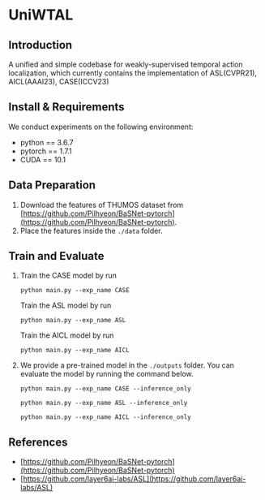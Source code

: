 # UniWTAL

## Introduction
A unified and simple codebase for weakly-supervised temporal action localization, which currently contains the implementation of ASL(CVPR21), AICL(AAAI23), CASE(ICCV23)

## Install & Requirements
We conduct experiments on the following environment: <br>
* python == 3.6.7 
* pytorch == 1.7.1 
* CUDA == 10.1 

## Data Preparation
1. Download the features of THUMOS dataset from [https://github.com/Pilhyeon/BaSNet-pytorch](https://github.com/Pilhyeon/BaSNet-pytorch). 
2. Place the features inside the `./data` folder.

## Train and Evaluate
1. Train the CASE model by run 
   ```
   python main.py --exp_name CASE
   ```
   Train the ASL model by run 
   ```
   python main.py --exp_name ASL
   ```
   Train the AICL model by run 
   ```
   python main.py --exp_name AICL
   ```
2. We provide a pre-trained model in the `./outputs` folder. You can evaluate the model by running the command below.
   ```
   python main.py --exp_name CASE --inference_only
   ```
   ```
   python main.py --exp_name ASL --inference_only
   ```
   ```
   python main.py --exp_name AICL --inference_only
   ```   
 ## References

* [https://github.com/Pilhyeon/BaSNet-pytorch](https://github.com/Pilhyeon/BaSNet-pytorch)
* [https://github.com/layer6ai-labs/ASL](https://github.com/layer6ai-labs/ASL)

